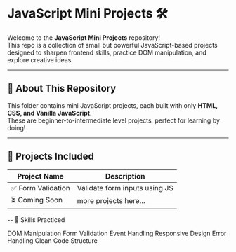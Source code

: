 # JavaScript Mini Projects 🛠️

Welcome to the **JavaScript Mini Projects** repository!  
This repo is a collection of small but powerful JavaScript-based projects designed to sharpen frontend skills, practice DOM manipulation, and explore creative ideas.

---

## 📌 About This Repository

This folder contains mini JavaScript projects, each built with only **HTML, CSS, and Vanilla JavaScript**.  
These are beginner-to-intermediate level projects, perfect for learning by doing!

---

## 🚀 Projects Included

| Project Name              | Description                          |
|---------------------------|--------------------------------------|
| ✅ Form Validation        | Validate form inputs using JS        |
| ⏳ Coming Soon            | more projects here...            |



--
🧠 Skills Practiced

DOM Manipulation
Form Validation
Event Handling
Responsive Design
Error Handling
Clean Code Structure
